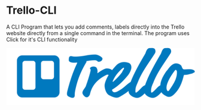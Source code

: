 # Trello-CLI
A CLI Program that lets you add comments, labels directly into the Trello
website directly from a single command in the terminal. The program uses Click for it's CLI functionality

![Trello](trello-logo-blue.png)
